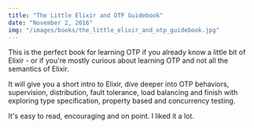```yaml
---
title: "The Little Elixir and OTP Guidebook"
date: "November 2, 2016"
img: "/images/books/the_little_elixir_and_otp_guidebook.jpg"
---
```


This is the perfect book for learning OTP if you already know a little bit of Elixir - or if you're mostly curious about learning OTP and not all the semantics of Elixir.

It will give you a short intro to Elixir, dive deeper into OTP behaviors, supervision, distribution, fault tolerance, load balancing and finish with exploring type specification, property based and concurrency testing.

It's easy to read, encouraging and on point. I liked it a lot.